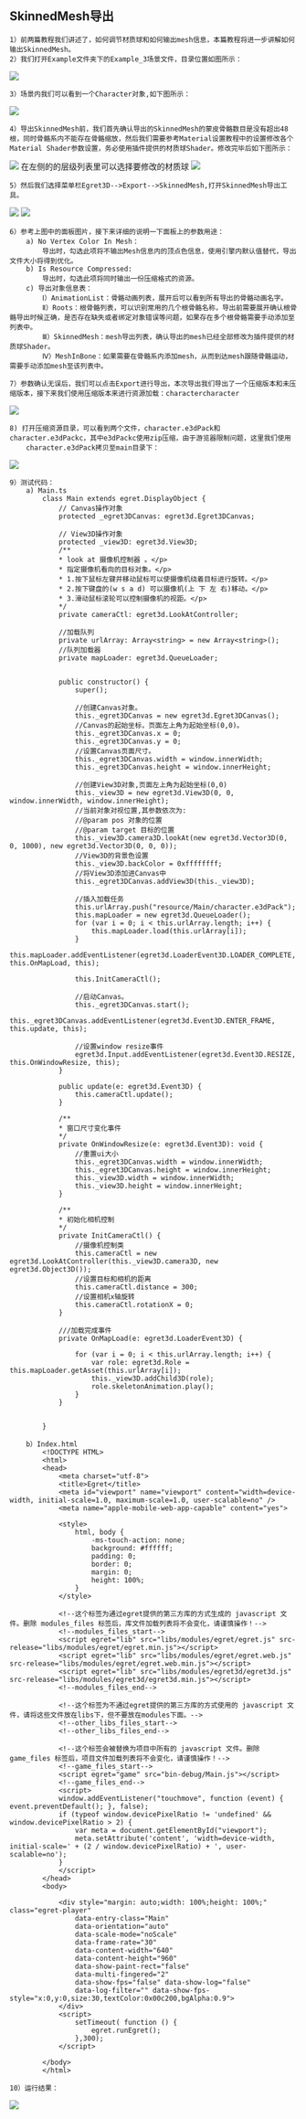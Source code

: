 SkinnedMesh导出
----------

	1）前两篇教程我们讲述了，如何调节材质球和如何输出mesh信息，本篇教程将进一步讲解如何输出SkinnedMesh。
	2）我们打开Example文件夹下的Example_3场景文件，目录位置如图所示：

![](Img_1.png)

	3）场景内我们可以看到一个Character对象,如下图所示：

![](Img_2.png)

	4）导出SkinnedMesh前，我们首先确认导出的SkinnedMesh的蒙皮骨骼数目是没有超出48根，同时骨骼系内不能存在骨骼缩放，然后我们需要参考Material设置教程中的设置修改各个Material Shader参数设置，务必使用插件提供的材质球Shader。修改完毕后如下图所示：
![](Img_2_1.png)
在左侧的的层级列表里可以选择要修改的材质球
![](Img_3.png)

	5）然后我们选择菜单栏Egret3D-->Export-->SkinnedMesh,打开SkinnedMesh导出工具。

![](Img_4.png)
![](Img_5.png)

	6）参考上图中的面板图片，接下来详细的说明一下面板上的参数用途：
		a) No Vertex Color In Mesh：
			导出时，勾选此项将不输出Mesh信息内的顶点色信息，使用引擎内默认值替代，导出文件大小将得到优化。
		b) Is Resource Compressed:
			导出时，勾选此项将同时输出一份压缩格式的资源。
		c) 导出对象信息表：
			Ⅰ）AnimationList：骨骼动画列表，展开后可以看到所有导出的骨骼动画名字。
			Ⅱ）Roots：根骨骼列表，可以识别常用的几个根骨骼名称，导出前需要展开确认根骨骼导出时候正确，是否存在缺失或者绑定对象错误等问题，如果存在多个根骨骼需要手动添加至列表中。
			Ⅲ）SkinnedMesh：mesh导出列表，确认导出的mesh已经全部修改为插件提供的材质球Shader。
			Ⅳ）MeshInBone：如果需要在骨骼系内添加mesh，从而到达mesh跟随骨骼运动，需要手动添加mesh至该列表中。

	7）参数确认无误后，我们可以点击Export进行导出，本次导出我们导出了一个压缩版本和未压缩版本，接下来我们使用压缩版本来进行资源加载：charactercharacter

![](Img_6.png)

	8) 打开压缩资源目录，可以看到两个文件，character.e3dPack和character.e3dPackc，其中e3dPackc使用zip压缩，由于游览器限制问题，这里我们使用
		character.e3dPack拷贝至main目录下：

![](Img_7.png)

	9）测试代码：
		a) Main.ts
			class Main extends egret.DisplayObject {
			    // Canvas操作对象
			    protected _egret3DCanvas: egret3d.Egret3DCanvas;
			
			    // View3D操作对象
			    protected _view3D: egret3d.View3D;
			    /**
			    * look at 摄像机控制器 。</p>
			    * 指定摄像机看向的目标对象。</p>
			    * 1.按下鼠标左键并移动鼠标可以使摄像机绕着目标进行旋转。</p>
			    * 2.按下键盘的(w s a d) 可以摄像机(上 下 左 右)移动。</p>
			    * 3.滑动鼠标滚轮可以控制摄像机的视距。</p>
			    */
			    private cameraCtl: egret3d.LookAtController;
			
			    //加载队列
			    private urlArray: Array<string> = new Array<string>();
			    //队列加载器
			    private mapLoader: egret3d.QueueLoader;
			
			
			    public constructor() {
			        super();
			
			        //创建Canvas对象。
			        this._egret3DCanvas = new egret3d.Egret3DCanvas();
			        //Canvas的起始坐标，页面左上角为起始坐标(0,0)。
			        this._egret3DCanvas.x = 0;
			        this._egret3DCanvas.y = 0;
			        //设置Canvas页面尺寸。
			        this._egret3DCanvas.width = window.innerWidth;
			        this._egret3DCanvas.height = window.innerHeight;
			
			        //创建View3D对象,页面左上角为起始坐标(0,0)
			        this._view3D = new egret3d.View3D(0, 0, window.innerWidth, window.innerHeight);
			        //当前对象对视位置,其参数依次为:
			        //@param pos 对象的位置
			        //@param target 目标的位置
			        this._view3D.camera3D.lookAt(new egret3d.Vector3D(0, 0, 1000), new egret3d.Vector3D(0, 0, 0));
			        //View3D的背景色设置
			        this._view3D.backColor = 0xffffffff;
			        //将View3D添加进Canvas中
			        this._egret3DCanvas.addView3D(this._view3D);
			
			        //插入加载任务
			        this.urlArray.push("resource/Main/character.e3dPack");
			        this.mapLoader = new egret3d.QueueLoader();
			        for (var i = 0; i < this.urlArray.length; i++) {
			            this.mapLoader.load(this.urlArray[i]);
			        }
			        this.mapLoader.addEventListener(egret3d.LoaderEvent3D.LOADER_COMPLETE, this.OnMapLoad, this);
			
			        this.InitCameraCtl();
			
			        //启动Canvas。
			        this._egret3DCanvas.start();
			        this._egret3DCanvas.addEventListener(egret3d.Event3D.ENTER_FRAME, this.update, this);
			
			        //设置window resize事件
			        egret3d.Input.addEventListener(egret3d.Event3D.RESIZE, this.OnWindowResize, this);
			    }
			
			    public update(e: egret3d.Event3D) {
			        this.cameraCtl.update();
			    }
			
			    /**
			    * 窗口尺寸变化事件
			    */
			    private OnWindowResize(e: egret3d.Event3D): void {
			        //重置ui大小
			        this._egret3DCanvas.width = window.innerWidth;
			        this._egret3DCanvas.height = window.innerHeight;
			        this._view3D.width = window.innerWidth;
			        this._view3D.height = window.innerHeight;
			    }
			
			    /**
			    * 初始化相机控制
			    */
			    private InitCameraCtl() {
			        //摄像机控制类
			        this.cameraCtl = new egret3d.LookAtController(this._view3D.camera3D, new egret3d.Object3D());
			        //设置目标和相机的距离
			        this.cameraCtl.distance = 300;
			        //设置相机x轴旋转
			        this.cameraCtl.rotationX = 0;
			    }
			
			    ///加载完成事件
			    private OnMapLoad(e: egret3d.LoaderEvent3D) {
			
			        for (var i = 0; i < this.urlArray.length; i++) {
			            var role: egret3d.Role = this.mapLoader.getAsset(this.urlArray[i]);
			            this._view3D.addChild3D(role);
			            role.skeletonAnimation.play();
			        }
			    }
			
			
			}     

		b）Index.html
			<!DOCTYPE HTML>
			<html>
			<head>
			    <meta charset="utf-8">
			    <title>Egret</title>
			    <meta id="viewport" name="viewport" content="width=device-width, initial-scale=1.0, maximum-scale=1.0, user-scalable=no" />
			    <meta name="apple-mobile-web-app-capable" content="yes">
			    
			    <style>
			        html, body {
			            -ms-touch-action: none;
			            background: #ffffff;
			            padding: 0;
			            border: 0;
			            margin: 0;
			            height: 100%;
			        }
			    </style>
			
			    <!--这个标签为通过egret提供的第三方库的方式生成的 javascript 文件。删除 modules_files 标签后，库文件加载列表将不会变化，请谨慎操作！-->
			    <!--modules_files_start-->
				<script egret="lib" src="libs/modules/egret/egret.js" src-release="libs/modules/egret/egret.min.js"></script>
				<script egret="lib" src="libs/modules/egret/egret.web.js" src-release="libs/modules/egret/egret.web.min.js"></script>
				<script egret="lib" src="libs/modules/egret3d/egret3d.js" src-release="libs/modules/egret3d/egret3d.min.js"></script>
				<!--modules_files_end-->
				
			    <!--这个标签为不通过egret提供的第三方库的方式使用的 javascript 文件，请将这些文件放在libs下，但不要放在modules下面。-->
			    <!--other_libs_files_start-->
			    <!--other_libs_files_end-->
			
			    <!--这个标签会被替换为项目中所有的 javascript 文件。删除 game_files 标签后，项目文件加载列表将不会变化，请谨慎操作！-->
			    <!--game_files_start-->
				<script egret="game" src="bin-debug/Main.js"></script>
				<!--game_files_end-->
			    <script>
			    window.addEventListener("touchmove", function (event) { event.preventDefault(); }, false);
			    if (typeof window.devicePixelRatio != 'undefined' && window.devicePixelRatio > 2) {
			        var meta = document.getElementById("viewport");
			        meta.setAttribute('content', 'width=device-width, initial-scale=' + (2 / window.devicePixelRatio) + ', user-scalable=no');
			    }
			    </script>
			</head>
			<body>
			
			    <div style="margin: auto;width: 100%;height: 100%;" class="egret-player" 
			        data-entry-class="Main"
			        data-orientation="auto"
			        data-scale-mode="noScale"
			        data-frame-rate="30"
			        data-content-width="640"
			        data-content-height="960"
			        data-show-paint-rect="false"
			        data-multi-fingered="2"
			        data-show-fps="false" data-show-log="false"
			        data-log-filter="" data-show-fps-style="x:0,y:0,size:30,textColor:0x00c200,bgAlpha:0.9">
			    </div>
			    <script>
			        setTimeout( function () {
						egret.runEgret();
					},300);
			    </script>
			    
			</body>
			</html>

	10）运行结果：

![](Img_8.png)